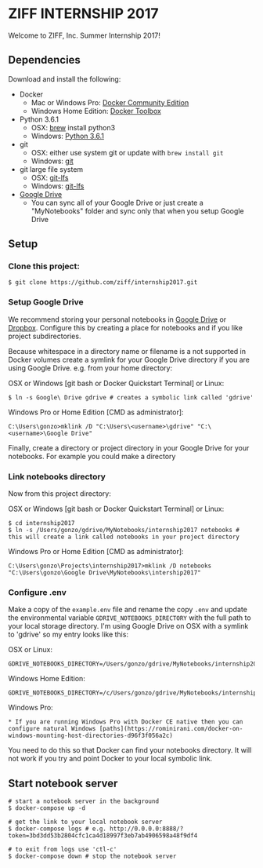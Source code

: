 # ZIFF INTERNSHIP 2017

Welcome to ZIFF, Inc. Summer Internship 2017!

## Dependencies

Download and install the following:

  * Docker
    * Mac or Windows Pro: [Docker Community Edition](https://www.docker.com/community-edition#/download)
    * Windows Home Edition: [Docker Toolbox](https://www.docker.com/products/docker-toolbox)
  * Python 3.6.1
    * OSX: [brew](https://brew.sh/) install python3
    * Windows: [Python 3.6.1](https://www.python.org/downloads/)
  * git
    * OSX: either use system git or update with `brew install git`
    * Windows: [git](https://git-scm.com/)
  * git large file system
    * OSX: [git-lfs](https://git-lfs.github.com/)
    * Windows: [git-lfs](https://git-lfs.github.com/)
  * [Google Drive](https://www.google.com/drive/download/)
    * You can sync all of your Google Drive or just create a "MyNotebooks" folder and sync only that when you setup Google Drive
  
## Setup

### Clone this project:

    $ git clone https://github.com/ziff/internship2017.git

### Setup Google Drive

We recommend storing your personal notebooks in [Google Drive](https://www.google.com/drive/download/) 
or [Dropbox](https://www.dropbox.com/). Configure this by creating a place for notebooks and if you like project subdirectories.

Because whitespace in a directory name or filename is a not supported in Docker volumes create a symlink for your 
Google Drive directory if you are using Google Drive. e.g. from your home directory:

OSX or Windows [git bash or Docker Quickstart Terminal] or Linux:

    $ ln -s Google\ Drive gdrive # creates a symbolic link called 'gdrive'

Windows Pro or Home Edition [CMD as administrator]:

    C:\Users\gonzo>mklink /D "C:\Users\<username>\gdrive" "C:\<username>\Google Drive"

Finally, create a directory or project directory in your Google Drive for your notebooks. For example you could make a directory

### Link notebooks directory

Now from this project directory:

OSX or Windows [git bash or Docker Quickstart Terminal] or Linux:

    $ cd internship2017
    $ ln -s /Users/gonzo/gdrive/MyNotebooks/internship2017 notebooks # this will create a link called notebooks in your project directory

Windows Pro or Home Edition [CMD as administrator]:

    C:\Users\gonzo\Projects\internship2017>mklink /D notebooks "C:\Users\gonzo\Google Drive\MyNotebooks\intership2017"
    
### Configure .env

Make a copy of the `example.env` file and rename the copy `.env` and update the environmental variable `GDRIVE_NOTEBOOKS_DIRECTORY`
with the full path to your local storage directory. I'm using Google Drive on OSX with a symlink to 'gdrive' so my entry
looks like this:

OSX or Linux:
    
    GDRIVE_NOTEBOOKS_DIRECTORY=/Users/gonzo/gdrive/MyNotebooks/internship2017

Windows Home Edition:

    GDRIVE_NOTEBOOKS_DIRECTORY=/c/Users/gonzo/gdrive/MyNotebooks/internship2017

Windows Pro:

    * If you are running Windows Pro with Docker CE native then you can configure natural Windows [paths](https://rominirani.com/docker-on-windows-mounting-host-directories-d96f3f056a2c)

You need to do this so that Docker can find your notebooks directory. It will not work if you try and point Docker to your local symbolic link.
  
## Start notebook server
 
    
    # start a notebook server in the background    
    $ docker-compose up -d 
   
    # get the link to your local notebook server
    $ docker-compose logs # e.g. http://0.0.0.0:8888/?token=3bd3dd53b2804cfc1ca4d18997f3eb7ab4906598a48f9df4
  
    # to exit from logs use 'ctl-c'
    $ docker-compose down # stop the notebook server
    
